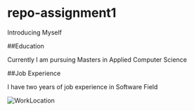 # repo-assignment1
 Introducing Myself


##Education

Currently I am pursuing Masters in Applied Computer Science 

##Job Experience

I have two years of job experience in Software Field

![WorkLocation](https://www.google.com/search?q=virtusa+india+hyderabad+address&rlz=1C1GCEA_enUS914US914&sxsrf=ALeKk00RFM-H01DF6JfojACp8cDWq_rRDw:1598322907191&source=lnms&tbm=isch&sa=X&ved=2ahUKEwj_gfroqLXrAhUIeKwKHVpfASkQ_AUoA3oECA0QBQ&biw=1280&bih=578)
